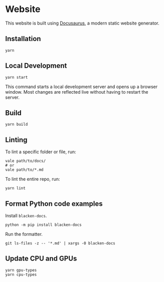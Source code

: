 # Website

This website is built using [Docusaurus](https://docusaurus.io/), a modern static website generator.

## Installation

```shell
yarn
```

## Local Development

```shell
yarn start
```

This command starts a local development server and opens up a browser window. Most changes are reflected live without having to restart the server.

## Build

```shell
yarn build
```

## Linting

To lint a specific folder or file, run:

```command
vale path/to/docs/
# or
vale path/to/*.md
```

To lint the entire repo, run:

```command
yarn lint
```

## Format Python code examples

Install `blacken-docs`.

```command
python -m pip install blacken-docs
```

Run the formatter.

```command
git ls-files -z -- '*.md' | xargs -0 blacken-docs
```

## Update CPU and GPUs

```command
yarn gpu-types
yarn cpu-types
```
